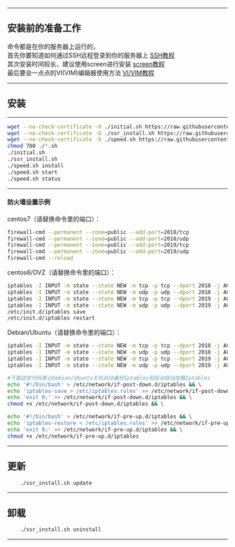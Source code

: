 ******
## 安装前的准备工作

命令都是在你的服务器上运行的，  
首先你要知道如何通过SSH远程登录到你的服务器上 [SSH教程][putty_url]  
其次安装时间较长，建议使用screen进行安装 [screen教程][screen_url]  
最后要会一点点的VI(VIM)编辑器使用方法 [VI/VIM教程][vim_url]

******
## 安装
------
```Bash
wget --no-check-certificate -O ./initial.sh https://raw.githubusercontent.com/currycan/key/master/install/initial.sh
wget --no-check-certificate -O ./ssr_install.sh https://raw.githubusercontent.com/currycan/key/master/install/install.sh
wget --no-check-certificate -O ./speed.sh https://raw.githubusercontent.com/currycan/key/master/install/tcp.sh
chmod 700 ./*.sh
./initial.sh
./ssr_install.sh
./speed.sh install
./speed.sh start
./speed.sh status
```
------
#### 防火墙设置示例

centos7（请替换命令里的端口）：  
```Bash
firewall-cmd --permanent --zone=public --add-port=2018/tcp
firewall-cmd --permanent --zone=public --add-port=2018/udp
firewall-cmd --permanent --zone=public --add-port=2019/tcp
firewall-cmd --permanent --zone=public --add-port=2019/udp
firewall-cmd --reload
```

centos6/OVZ（请替换命令里的端口）：  
```Bash
iptables -I INPUT -m state --state NEW -m tcp -p tcp --dport 2018 -j ACCEPT
iptables -I INPUT -m state --state NEW -m udp -p udp --dport 2018 -j ACCEPT
iptables -I INPUT -m state --state NEW -m tcp -p tcp --dport 2019 -j ACCEPT
iptables -I INPUT -m state --state NEW -m udp -p udp --dport 2019 -j ACCEPT
/etc/init.d/iptables save
/etc/init.d/iptables restart
```

Debian/Ubuntu（请替换命令里的端口）：  
```Bash
iptables -I INPUT -m state --state NEW -m tcp -p tcp --dport 2018 -j ACCEPT
iptables -I INPUT -m state --state NEW -m udp -p udp --dport 2018 -j ACCEPT
iptables -I INPUT -m state --state NEW -m tcp -p tcp --dport 2019 -j ACCEPT
iptables -I INPUT -m state --state NEW -m udp -p udp --dport 2019 -j ACCEPT

#下面这些代码是让Debian/Ubuntu关机自动备份Iptables和启动自动加载Iptables
echo '#!/bin/bash' > /etc/network/if-post-down.d/iptables && \
echo 'iptables-save > /etc/iptables.rules' >> /etc/network/if-post-down.d/iptables && \
echo 'exit 0;' >> /etc/network/if-post-down.d/iptables && \
chmod +x /etc/network/if-post-down.d/iptables && \

echo '#!/bin/bash' > /etc/network/if-pre-up.d/iptables && \
echo 'iptables-restore < /etc/iptables.rules' >> /etc/network/if-pre-up.d/iptables && \
echo 'exit 0;' >> /etc/network/if-pre-up.d/iptables && \
chmod +x /etc/network/if-pre-up.d/iptables
```

******
## 更新
```Bash
    ./ssr_install.sh update
```

******
## 卸载

```Bash
    ./ssr_install.sh uninstall
```

--------------------------------
[putty_url]:https://www.vpser.net/other/putty-ssh-linux-vps.html "如何使用Putty远程(SSH)管理Linux VPS"
[screen_url]:https://www.vpser.net/manage/screen.html "SSH远程会话管理工具 - screen使用教程"
[vim_url]:https://www.vpser.net/manage/vi.html "Linux上vi(vim)编辑器使用教程"